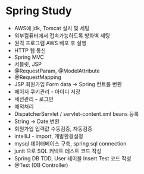 # Spring Study<br>
- AWS에 jdk, Tomcat 설치 및 세팅
- 외부컴퓨터에서 접속가능하도록 방화벽 세팅
- 원격 프로그램 AWS 배포 후 실행
- HTTP 웹 통신
- Spring MVC
- 서블릿, JSP
- @RequestParam, @ModelAttribute
- @RequestMapping
- JSP 회원가입 Form data -> Spring 컨트롤 변환
- 페이지 쿠키관리 - 아이디 저장
- 세션관리 - 로그인
- 예외처리
- DispatcherServlet / servlet-content.xml beans 등록
- String -> Date 변환
- 회원가입 입력값 수동검증, 자동검증
- intelliJ - import, 개발환경설정
- mysql 데이터베이스 구축, spring sql connection
- junit 으로 SQL 커넥트 테스트 코드 작성
- Spring DB TDD, User 테이블 Insert Test 코드 작성
- @Test (DB Controller)
